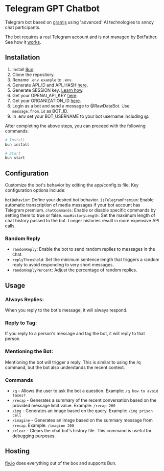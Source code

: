 # Telegram GPT Chatbot

Telegram bot based on [gramjs](https://gram.js.org/) using 'advanced' AI technologies to annoy chat participants.

The bot requires a real Telegram account and is not managed by BotFather. See how it [works](https://gram.js.org/getting-started/authorization#logging-in-as-a-user).

## Installation

1. Install [Bun](https://bun.sh/docs/installation).
2. Clone the repository.
3. Rename `.env.example` to `.env`.
4. Generate API_ID and API_HASH [here](https://gram.js.org/getting-started/authorization#getting-api-id-and-api-hash).
5. Generate SESSION key. [Learn how](https://gram.js.org/getting-started/authorization).
6. Get your OPENAI_API_KEY [here](https://platform.openai.com/account/api-keys).
7. Get your ORGANIZATION_ID [here](https://platform.openai.com/account/org-settings).
8. Login as a bot and send a message to @RawDataBot. Use `message.from.id` as BOT_ID.
9. In .env set your BOT_USERNAME to your bot username including @.

After completing the above steps, you can proceed with the following commands:

```bash
# Install
bun install

# Start
bun start
```

## Configuration

Customize the bot's behavior by editing the app/config.ts file. Key configuration options include:

`botBehavior`: Define your desired bot behavior.
`isTelegramPremium`: Enable automatic transcription of media messages if your bot account has Telegram premium.
`chatCommands`: Enable or disable specific commands by setting them to true or false.
`maxHistoryLength`: Set the maximum length of chat history passed to the bot. Longer histories result in more expensive API calls.

### Random Reply

- `randomReply`: Enable the bot to send random replies to messages in the chat.
- `replyThreshold`: Set the minimum sentence length that triggers a random reply to avoid responding to very short messages.
- `randomReplyPercent`: Adjust the percentage of random replies.

## Usage

### Always Replies:
When you reply to the bot's message, it will always respond.

### Reply to Tag:
If you reply to a person's message and tag the bot, it will reply to that person.

### Mentioning the Bot:
Mentioning the bot will trigger a reply. This is similar to using the /q command, but the bot also understands the recent context.

### Commands
- `/q` - Allows the user to ask the bot a question. Example: `/q how to avoid taxes?`
- `/recap` - Generates a summary of the recent conversation based on the provided message limit value. Example: `/recap 200`
- `/img` - Generates an image based on the query. Example: `/img prison cell`
- `/imagine` - Generates an image based on the summary message from `/recap`. Example: `/imagine 200`
- `/clear` - Clears the chat bot's history file. This command is useful for debugging purposes.

## Hosting

[fly.io](https://fly.io/) does everything out of the box and supports Bun.




